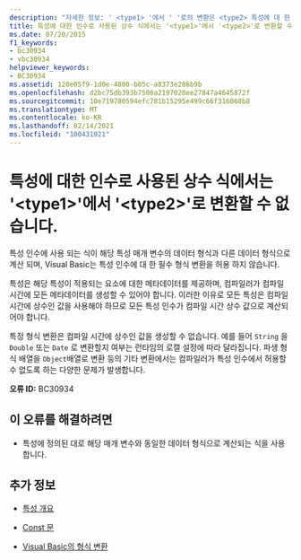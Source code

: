 ```yaml
---
description: "자세한 정보: ' <type1> '에서 ' '로의 변환은 <type2> 특성에 대 한 인수로 사용 되는 상수 식에서 발생할 수 없습니다."
title: 특성에 대한 인수로 사용된 상수 식에서는 '<type1>'에서 '<type2>'로 변환할 수 없습니다.
ms.date: 07/20/2015
f1_keywords:
- bc30934
- vbc30934
helpviewer_keywords:
- BC30934
ms.assetid: 120e05f9-1d0e-4800-b05c-a8373e286b9b
ms.openlocfilehash: d2bc75db393b7500a2197020ee27847a4645872f
ms.sourcegitcommit: 10e719780594efc781b15295e499c66f316068b8
ms.translationtype: MT
ms.contentlocale: ko-KR
ms.lasthandoff: 02/14/2021
ms.locfileid: "100431921"
---
```

# <a name="conversion-from-type1-to-type2-cannot-occur-in-a-constant-expression-used-as-an-argument-to-an-attribute"></a>특성에 대한 인수로 사용된 상수 식에서는 '\<type1>'에서 '\<type2>'로 변환할 수 없습니다.

특성 인수에 사용 되는 식이 해당 특성 매개 변수의 데이터 형식과 다른 데이터 형식으로 계산 되며, Visual Basic는 특성 인수에 대 한 필수 형식 변환을 허용 하지 않습니다.  
  
 특성은 해당 특성이 적용되는 요소에 대한 메타데이터를 제공하며, 컴파일러가 컴파일 시간에 모든 메타데이터를 생성할 수 있어야 합니다. 이러한 이유로 모든 특성은 컴파일 시간에 상수인 값을 사용해야 하므로 모든 특성 인수가 컴파일 시간 상수 값으로 계산되어야 합니다.  
  
 특정 형식 변환은 컴파일 시간에 상수인 값을 생성할 수 없습니다. 예를 들어 `String` 을 `Double` 또는 `Date` 로 변환할지 여부는 런타임의 로캘 설정에 따라 달라집니다. 파생 형식 배열을 `Object`배열로 변환 등의 기타 변환에서는 컴파일러가 특성 인수에서 허용할 수 없도록 하는 다양한 문제가 발생합니다.  
  
 **오류 ID:** BC30934  
  
## <a name="to-correct-this-error"></a>이 오류를 해결하려면  
  
- 특성에 정의된 대로 해당 매개 변수와 동일한 데이터 형식으로 계산되는 식을 사용합니다.  
  
## <a name="see-also"></a>추가 정보

- [특성 개요](../programming-guide/concepts/attributes/index.md)

- [Const 문](../language-reference/statements/const-statement.md)
- [Visual Basic의 형식 변환](../programming-guide/language-features/data-types/type-conversions.md)
